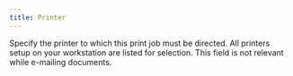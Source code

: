 ```yaml
---
title: Printer
---
```



Specify the printer to which this print job must be directed. All printers  setup on your workstation are listed for selection. This field is not  relevant while e-mailing  documents.
